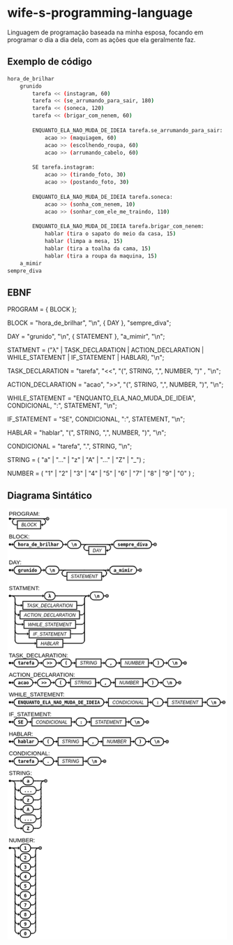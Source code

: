 # wife-s-programming-language

Linguagem de programação baseada na minha esposa, focando em programar o dia a dia dela, com as ações que ela geralmente faz.

## Exemplo de código

```bash
hora_de_brilhar
    grunido
        tarefa << (instagram, 60) 
        tarefa << (se_arrumando_para_sair, 180)
        tarefa << (soneca, 120)
        tarefa << (brigar_com_nenem, 60)

        ENQUANTO_ELA_NAO_MUDA_DE_IDEIA tarefa.se_arrumando_para_sair:
            acao >> (maquiagem, 60)
            acao >> (escolhendo_roupa, 60)
            acao >> (arrumando_cabelo, 60)

        SE tarefa.instagram:
            acao >> (tirando_foto, 30)
            acao >> (postando_foto, 30)
        
        ENQUANTO_ELA_NAO_MUDA_DE_IDEIA tarefa.soneca:
            acao >> (sonha_com_nenem, 10)
            acao >> (sonhar_com_ele_me_traindo, 110)

        ENQUANTO_ELA_NAO_MUDA_DE_IDEIA tarefa.brigar_com_nenem:
            hablar (tira o sapato do meio da casa, 15)
            hablar (limpa a mesa, 15)
            hablar (tira a toalha da cama, 15)
            hablar (tira a roupa da maquina, 15)
    a_mimir
sempre_diva
```

## EBNF

PROGRAM = { BLOCK };

BLOCK = "hora_de_brilhar", "\n", { DAY }, "sempre_diva";

DAY = "grunido", "\n", { STATEMENT }, "a_mimir", "\n";

STATMENT = ("λ" | TASK_DECLARATION | ACTION_DECLARATION | WHILE_STATEMENT | IF_STATEMENT | HABLAR), "\n";

TASK_DECLARATION = "tarefa", "<<", "(", STRING, ",", NUMBER, ")" , "\n";

ACTION_DECLARATION = "acao", ">>", "(", STRING, ",", NUMBER, ")", "\n";

WHILE_STATEMENT = "ENQUANTO_ELA_NAO_MUDA_DE_IDEIA", CONDICIONAL, ":", STATEMENT, "\n";

IF_STATEMENT = "SE", CONDICIONAL, ":", STATEMENT, "\n";

HABLAR = "hablar", "(", STRING, ",", NUMBER, ")", "\n";

CONDICIONAL = "tarefa", ".", STRING, "\n";

STRING = ( "a" | "..." | "z" | "A" | "..." | "Z" | "_") ;

NUMBER = ( "1" | "2" | "3" | "4" | "5" | "6" | "7" | "8" | "9" | "0" ) ;

## Diagrama Sintático

![Diagrama Sintático](diagrama.png)
